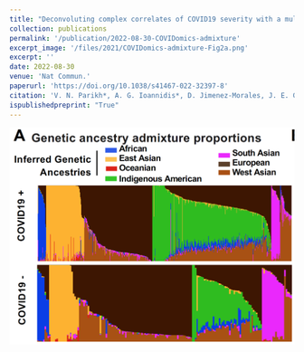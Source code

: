 ```yaml
---
title: "Deconvoluting complex correlates of COVID19 severity with a multi-omic pandemic tracking strategy"
collection: publications
permalink: '/publication/2022-08-30-COVIDomics-admixture'
excerpt_image: '/files/2021/COVIDomics-admixture-Fig2a.png'
excerpt: ''
date: 2022-08-30
venue: 'Nat Commun.'
paperurl: 'https://doi.org/10.1038/s41467-022-32397-8'
citation: 'V. N. Parikh*, A. G. Ioannidis*, D. Jimenez-Morales, J. E. Gorzynski, H. N. D. Jong, X. Liu, J. Roque, V. P. Cepeda-Espinoza, K. Osoegawa, C. Hughes, S. C. Sutton, N. Youlton, R. Joshi, D. Amar, Y. Tanigawa, D. Russo, J. Wong, J. T. Lauzon, J. Edelson, D. M. Montserrat, Y. Kwon, S. Rubinacci, O. Delaneau, L. Cappello, J. Kim, M. J. Shoura, A. N. Raja, N. Watson, N. Hammond, E. Spiteri, K. C. Mallempati, G. Montero-Martin, J. Christle, J. Kim, A. Kirillova, K. Seo, Y. Huang, C. Zhao, S. Moreno-Grau, S. Hershman, K. P. Dalton, J. Zhen, J. Kamm, K. Bhatt, A. Isakova, M. Morri, T. Ranganath, C. A. Blish, A. J. Rogers, K. Nadeau, S. Yang, A. Blomkalns, R. O’Hara, N. F. Neff, C. DeBoever, S. Szalma, M. T. Wheeler, C. Gates, K. Farh, G. P. Schroth, P. Febbo, F. deSouza, O. Cornejo, M. Fernandez-Vina, A. Kistler, J. Palacios, B. A. Pinsky, C. D. Bustamante, M. A. Rivas, E. A. Ashley, Deconvoluting complex correlates of COVID19 severity with a multi-omic pandemic tracking strategy. Nat Commun. 13, 5107 (2022).'
ispublishedpreprint: "True"
---
```


![Genetic-based admixture analysis of covid positive patients and controls](/files/2021/COVIDomics-admixture-Fig2a.png)
